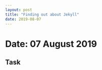 ```yaml
---
layout: post
title: "Finding out about Jekyll"
date: 2019-08-07
---
```


# Date: 07 August 2019

## Task

